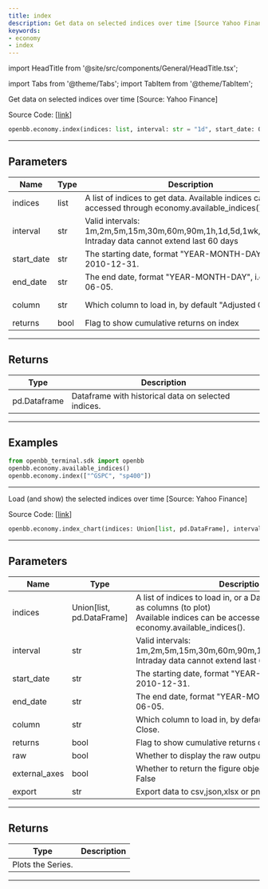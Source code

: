 ```yaml
---
title: index
description: Get data on selected indices over time [Source Yahoo Finance]
keywords:
- economy
- index
---
```


import HeadTitle from '@site/src/components/General/HeadTitle.tsx';

<HeadTitle title="economy.index - Reference | OpenBB SDK Docs" />

import Tabs from '@theme/Tabs';
import TabItem from '@theme/TabItem';

<Tabs>
<TabItem value="model" label="Model" default>

Get data on selected indices over time [Source: Yahoo Finance]

Source Code: [[link](https://github.com/OpenBB-finance/OpenBBTerminal/tree/main/openbb_terminal/economy/yfinance_model.py#L681)]

```python wordwrap
openbb.economy.index(indices: list, interval: str = "1d", start_date: Optional[int] = None, end_date: Optional[int] = None, column: str = "Adj Close", returns: bool = False)
```

---

## Parameters

| Name | Type | Description | Default | Optional |
| ---- | ---- | ----------- | ------- | -------- |
| indices | list | A list of indices to get data. Available indices can be accessed through economy.available_indices(). | None | False |
| interval | str | Valid intervals: 1m,2m,5m,15m,30m,60m,90m,1h,1d,5d,1wk,1mo,3mo<br/>Intraday data cannot extend last 60 days | 1d | True |
| start_date | str | The starting date, format "YEAR-MONTH-DAY", i.e. 2010-12-31. | None | True |
| end_date | str | The end date, format "YEAR-MONTH-DAY", i.e. 2020-06-05. | None | True |
| column | str | Which column to load in, by default "Adjusted Close". | Adj Close | True |
| returns | bool | Flag to show cumulative returns on index | False | True |


---

## Returns

| Type | Description |
| ---- | ----------- |
| pd.Dataframe | Dataframe with historical data on selected indices. |
---

## Examples

```python
from openbb_terminal.sdk import openbb
openbb.economy.available_indices()
openbb.economy.index(["^GSPC", "sp400"])
```

---



</TabItem>
<TabItem value="view" label="Chart">

Load (and show) the selected indices over time [Source: Yahoo Finance]

Source Code: [[link](https://github.com/OpenBB-finance/OpenBBTerminal/tree/main/openbb_terminal/economy/yfinance_view.py#L25)]

```python wordwrap
openbb.economy.index_chart(indices: Union[list, pd.DataFrame], interval: str = "1d", start_date: Optional[int] = None, end_date: Optional[int] = None, column: str = "Adj Close", returns: bool = False, raw: bool = False, external_axes: bool = False, export: str = "", sheet_name: Optional[str] = None, limit: int = 10)
```

---

## Parameters

| Name | Type | Description | Default | Optional |
| ---- | ---- | ----------- | ------- | -------- |
| indices | Union[list, pd.DataFrame] | A list of indices to load in, or a DataFrame with indices as columns (to plot)<br/>Available indices can be accessed through economy.available_indices(). | None | False |
| interval | str | Valid intervals: 1m,2m,5m,15m,30m,60m,90m,1h,1d,5d,1wk,1mo,3mo<br/>Intraday data cannot extend last 60 days | 1d | True |
| start_date | str | The starting date, format "YEAR-MONTH-DAY", i.e. 2010-12-31. | None | True |
| end_date | str | The end date, format "YEAR-MONTH-DAY", i.e. 2020-06-05. | None | True |
| column | str | Which column to load in, by default this is the Adjusted Close. | Adj Close | True |
| returns | bool | Flag to show cumulative returns on index | False | True |
| raw | bool | Whether to display the raw output. | False | True |
| external_axes | bool | Whether to return the figure object or not, by default False | False | True |
| export | str | Export data to csv,json,xlsx or png,jpg,pdf,svg file |  | True |


---

## Returns

| Type | Description |
| ---- | ----------- |
| Plots the Series. |  |
---



</TabItem>
</Tabs>